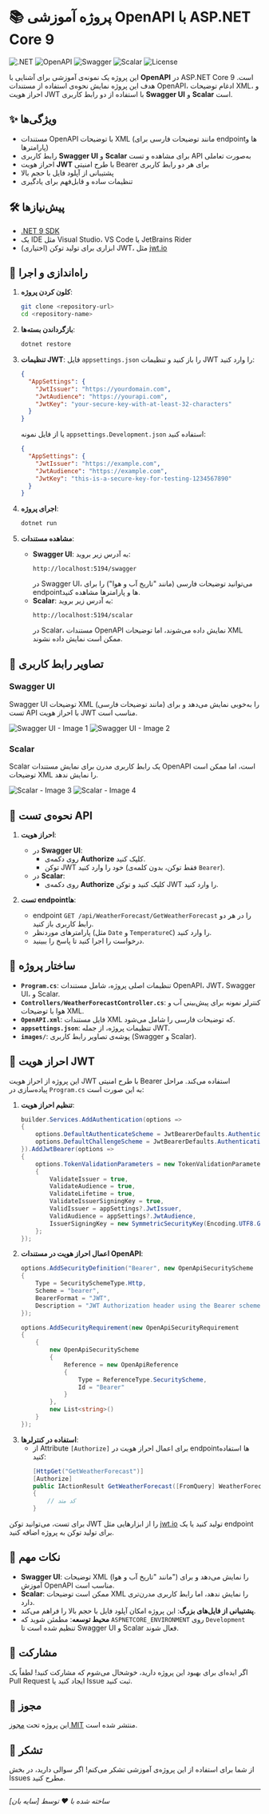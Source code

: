 ﻿# 📚 پروژه آموزشی OpenAPI با ASP.NET Core 9

![.NET](https://img.shields.io/badge/.NET-9.0-blueviolet)
![OpenAPI](https://img.shields.io/badge/OpenAPI-3.0-green)
![Swagger](https://img.shields.io/badge/Swagger-UI-brightgreen)
![Scalar](https://img.shields.io/badge/Scalar-UI-purple)
![License](https://img.shields.io/badge/license-MIT-blue)

این پروژه یک نمونه‌ی آموزشی برای آشنایی با **OpenAPI** در ASP.NET Core 9 است. هدف این پروژه نمایش نحوه‌ی استفاده از مستندات OpenAPI، ادغام توضیحات XML، و احراز هویت JWT با استفاده از دو رابط کاربری **Swagger UI** و **Scalar** است.

## ✨ ویژگی‌ها
- مستندات OpenAPI با توضیحات XML (مانند توضیحات فارسی برای endpointها و پارامترها)
- رابط کاربری **Swagger UI** و **Scalar** برای مشاهده و تست API به‌صورت تعاملی
- احراز هویت **JWT** با طرح امنیتی Bearer برای هر دو رابط کاربری
- پشتیبانی از آپلود فایل با حجم بالا
- تنظیمات ساده و قابل‌فهم برای یادگیری

## 🛠️ پیش‌نیازها
- [.NET 9 SDK](https://dotnet.microsoft.com/download/dotnet/9.0)
- یک IDE مثل Visual Studio، VS Code یا JetBrains Rider
- (اختیاری) ابزاری برای تولید توکن JWT، مثل [jwt.io](https://jwt.io)

## 🚀 راه‌اندازی و اجرا
1. **کلون کردن پروژه**:
   ```bash
   git clone <repository-url>
   cd <repository-name>
   ```

2. **بازگرداندن بسته‌ها**:
   ```bash
   dotnet restore
   ```

3. **تنظیمات JWT**:
   فایل `appsettings.json` را باز کنید و تنظیمات JWT را وارد کنید:
   ```json
   {
     "AppSettings": {
       "JwtIssuer": "https://yourdomain.com",
       "JwtAudience": "https://yourapi.com",
       "JwtKey": "your-secure-key-with-at-least-32-characters"
     }
   }
   ```
   یا از فایل نمونه `appsettings.Development.json` استفاده کنید:
   ```json
   {
     "AppSettings": {
       "JwtIssuer": "https://example.com",
       "JwtAudience": "https://example.com",
       "JwtKey": "this-is-a-secure-key-for-testing-1234567890"
     }
   }
   ```

4. **اجرای پروژه**:
   ```bash
   dotnet run
   ```

5. **مشاهده مستندات**:
   - **Swagger UI**: به آدرس زیر بروید:
     ```
     http://localhost:5194/swagger
     ```
     در Swagger UI، می‌توانید توضیحات فارسی (مانند "تاریخ آب و هوا") را برای endpointها و پارامترها مشاهده کنید.
   - **Scalar**: به آدرس زیر بروید:
     ```
     http://localhost:5194/scalar
     ```
     در Scalar، مستندات OpenAPI نمایش داده می‌شوند، اما توضیحات XML ممکن است نمایش داده نشوند.

## 📸 تصاویر رابط کاربری

### Swagger UI
Swagger UI توضیحات XML (مانند توضیحات فارسی) را به‌خوبی نمایش می‌دهد و برای تست API با احراز هویت JWT مناسب است.

![Swagger UI - Image 1](images/1.jpg)
![Swagger UI - Image 2](images/2.jpg)

### Scalar
Scalar یک رابط کاربری مدرن برای نمایش مستندات OpenAPI است، اما ممکن است توضیحات XML را نمایش ندهد.

![Scalar - Image 3](images/3.jpg)
![Scalar - Image 4](images/4.jpg)

## 📖 نحوه‌ی تست API
1. **احراز هویت**:
   - در **Swagger UI**:
     - روی دکمه‌ی **Authorize** کلیک کنید.
     - توکن JWT خود را وارد کنید (فقط توکن، بدون کلمه‌ی `Bearer`).
   - در **Scalar**:
     - روی دکمه‌ی **Authorize** کلیک کنید و توکن JWT را وارد کنید.

2. **تست endpointها**:
   - endpoint `GET /api/WeatherForecast/GetWeatherForecast` را در هر دو رابط کاربری باز کنید.
   - پارامترهای موردنظر (مثل `Date` و `TemperatureC`) را وارد کنید.
   - درخواست را اجرا کنید تا پاسخ را ببینید.

## 🧩 ساختار پروژه
- **`Program.cs`**: تنظیمات اصلی پروژه، شامل مستندات OpenAPI، JWT، Swagger UI، و Scalar.
- **`Controllers/WeatherForecastController.cs`**: کنترلر نمونه برای پیش‌بینی آب و هوا با توضیحات XML.
- **`OpenAPI.xml`**: فایل مستندات XML که توضیحات فارسی را شامل می‌شود.
- **`appsettings.json`**: تنظیمات پروژه، از جمله JWT.
- **`images/`**: پوشه‌ی تصاویر رابط کاربری (Swagger و Scalar).

## 🔐 احراز هویت JWT
این پروژه از احراز هویت JWT با طرح امنیتی Bearer استفاده می‌کند. مراحل پیاده‌سازی در `Program.cs` به این صورت است:
1. **تنظیم احراز هویت**:
   ```csharp
   builder.Services.AddAuthentication(options =>
   {
       options.DefaultAuthenticateScheme = JwtBearerDefaults.AuthenticationScheme;
       options.DefaultChallengeScheme = JwtBearerDefaults.AuthenticationScheme;
   }).AddJwtBearer(options =>
   {
       options.TokenValidationParameters = new TokenValidationParameters
       {
           ValidateIssuer = true,
           ValidateAudience = true,
           ValidateLifetime = true,
           ValidateIssuerSigningKey = true,
           ValidIssuer = appSettings?.JwtIssuer,
           ValidAudience = appSettings?.JwtAudience,
           IssuerSigningKey = new SymmetricSecurityKey(Encoding.UTF8.GetBytes(appSettings?.JwtKey))
       };
   });
   ```
2. **اعمال احراز هویت در مستندات OpenAPI**:
   ```csharp
   options.AddSecurityDefinition("Bearer", new OpenApiSecurityScheme
   {
       Type = SecuritySchemeType.Http,
       Scheme = "bearer",
       BearerFormat = "JWT",
       Description = "JWT Authorization header using the Bearer scheme. Enter your token below (without 'Bearer')."
   });

   options.AddSecurityRequirement(new OpenApiSecurityRequirement
   {
       {
           new OpenApiSecurityScheme
           {
               Reference = new OpenApiReference
               {
                   Type = ReferenceType.SecurityScheme,
                   Id = "Bearer"
               }
           },
           new List<string>()
       }
   });
   ```
3. **استفاده در کنترلرها**:
   - از Attribute `[Authorize]` برای اعمال احراز هویت در endpointها استفاده کنید:
     ```csharp
     [HttpGet("GetWeatherForecast")]
     [Authorize]
     public IActionResult GetWeatherForecast([FromQuery] WeatherForecast model)
     {
         // کد متد
     }
     ```

برای تست، می‌توانید توکن JWT را از ابزارهایی مثل [jwt.io](https://jwt.io) تولید کنید یا یک endpoint برای تولید توکن به پروژه اضافه کنید.

## 📝 نکات مهم
- **Swagger UI**: توضیحات XML (مانند "تاریخ آب و هوا") را نمایش می‌دهد و برای آموزش OpenAPI مناسب است.
- **Scalar**: ممکن است توضیحات XML را نمایش ندهد، اما رابط کاربری مدرن‌تری دارد.
- **پشتیبانی از فایل‌های بزرگ**: این پروژه امکان آپلود فایل با حجم بالا را فراهم می‌کند.
- **محیط توسعه**: مطمئن شوید که `ASPNETCORE_ENVIRONMENT` روی `Development` تنظیم شده است تا Swagger UI و Scalar فعال شوند.

## 🤝 مشارکت
اگر ایده‌ای برای بهبود این پروژه دارید، خوشحال می‌شوم که مشارکت کنید! لطفاً یک Pull Request ایجاد کنید یا Issue ثبت کنید.

## 📜 مجوز
این پروژه تحت [مجوز MIT](LICENSE) منتشر شده است.

## 🌟 تشکر
از شما برای استفاده از این پروژه‌ی آموزشی تشکر می‌کنم! اگر سوالی دارید، در بخش Issues مطرح کنید.

---

*ساخته شده با ❤️ توسط [سایه بان]*